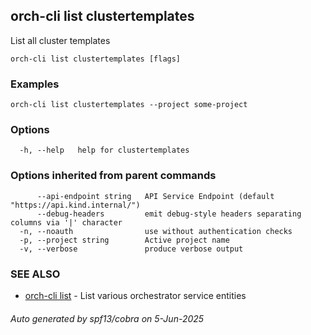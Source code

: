 ## orch-cli list clustertemplates

List all cluster templates

```
orch-cli list clustertemplates [flags]
```

### Examples

```
orch-cli list clustertemplates --project some-project
```

### Options

```
  -h, --help   help for clustertemplates
```

### Options inherited from parent commands

```
      --api-endpoint string   API Service Endpoint (default "https://api.kind.internal/")
      --debug-headers         emit debug-style headers separating columns via '|' character
  -n, --noauth                use without authentication checks
  -p, --project string        Active project name
  -v, --verbose               produce verbose output
```

### SEE ALSO

* [orch-cli list](orch-cli_list.md)	 - List various orchestrator service entities

###### Auto generated by spf13/cobra on 5-Jun-2025
